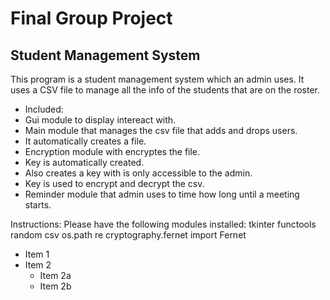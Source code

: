 # Final Group Project

## Student Management System


This program is a student management system which an admin uses. It uses a CSV file
to manage all the info of the students that are on the roster.

* Included:
 * Gui module to display intereact with.
 * Main module that manages the csv file that adds and drops users.
  * It automatically creates a file.
  * Encryption module with encryptes the file.
   * Key is automatically created.
   * Also creates a key with is only accessible to the admin.
   * Key is used to encrypt and decrypt the csv.
 * Reminder module that admin uses to time how long until a meeting starts.

Instructions:
Please have the following modules installed:
tkinter
functools
random
csv
os.path
re
cryptography.fernet import Fernet

* Item 1
* Item 2
  * Item 2a
  * Item 2b

  

